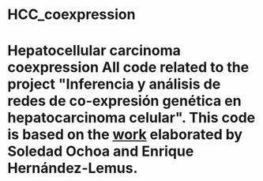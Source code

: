 # HCC_coexpression
# Hepatocellular carcinoma coexpression  All code related to the project "Inferencia y análisis de redes de co-expresión genética en hepatocarcinoma celular".  This code is based on the [work](https://github.com/CSB-IG/SGCCA) elaborated by Soledad Ochoa and Enrique Hernández-Lemus.
